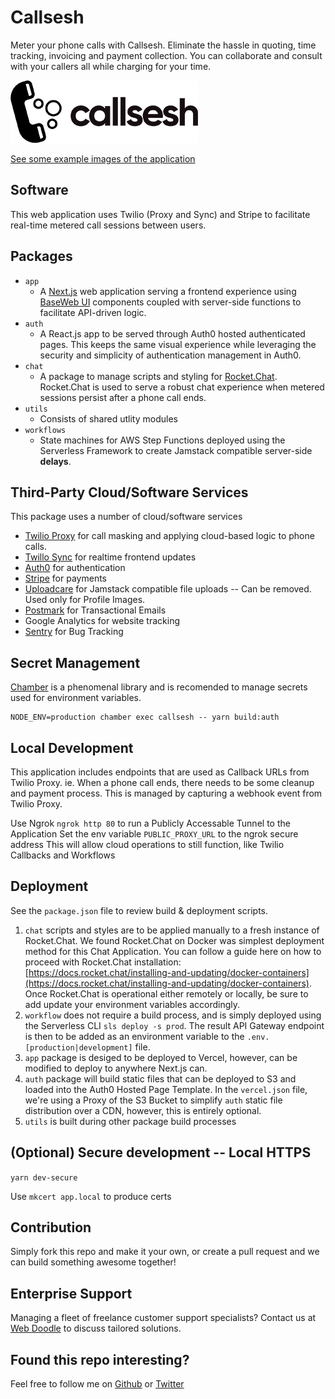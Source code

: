 # Callsesh

Meter your phone calls with Callsesh.
Eliminate the hassle in quoting, time tracking, invoicing and payment collection.
You can collaborate and consult with your callers all while charging for your time.

![Callsesh Logo](https://github.com/rsoury/callsesh/blob/master/packages/app/public/static/logo/callsesh-logo%40300.png)

[See some example images of the application](https://github.com/rsoury/callsesh/blob/master/packages/app/public/static/assets/features/)

## Software

This web application uses Twilio (Proxy and Sync) and Stripe to facilitate real-time metered call sessions between users.

## Packages

- `app`
  - A [Next.js](https://nextjs.org/) web application serving a frontend experience using [BaseWeb UI](https://baseweb.design/) components coupled with server-side functions to facilitate API-driven logic.
- `auth`
  - A React.js app to be served through Auth0 hosted authenticated pages. This keeps the same visual experience while leveraging the security and simplicity of authentication management in Auth0.
- `chat`
  - A package to manage scripts and styling for [Rocket.Chat](https://rocket.chat/). Rocket.Chat is used to serve a robust chat experience when metered sessions persist after a phone call ends.
- `utils`
  - Consists of shared utlity modules
- `workflows`
  - State machines for AWS Step Functions deployed using the Serverless Framework to create Jamstack compatible server-side **delays**.

## Third-Party Cloud/Software Services

This package uses a number of cloud/software services

- [Twilio Proxy](https://www.twilio.com/docs/proxy) for call masking and applying cloud-based logic to phone calls.
- [Twillo Sync](https://www.twilio.com/docs/sync) for realtime frontend updates
- [Auth0](https://auth0.com/) for authentication
- [Stripe](https://stripe.com/au) for payments
- [Uploadcare](https://uploadcare.com/) for Jamstack compatible file uploads -- Can be removed. Used only for Profile Images.
- [Postmark](https://postmark.com/) for Transactional Emails
- Google Analytics for website tracking
- [Sentry](https://sentry.io) for Bug Tracking

## Secret Management

[Chamber](https://github.com/segmentio/chamber) is a phenomenal library and is recomended to manage secrets used for environment variables.

```
NODE_ENV=production chamber exec callsesh -- yarn build:auth
```

## Local Development

This application includes endpoints that are used as Callback URLs from Twilio Proxy.
ie. When a phone call ends, there needs to be some cleanup and payment process. This is managed by capturing a webhook event from Twilio Proxy.

Use Ngrok `ngrok http 80` to run a Publicly Accessable Tunnel to the Application
Set the env variable `PUBLIC_PROXY_URL` to the ngrok secure address
This will allow cloud operations to still function, like Twilio Callbacks and Workflows

## Deployment

See the `package.json` file to review build & deployment scripts.

1. `chat` scripts and styles are to be applied manually to a fresh instance of Rocket.Chat. We found Rocket.Chat on Docker was simplest deployment method for this Chat Application. You can follow a guide here on how to proceed with Rocket.Chat installation: [https://docs.rocket.chat/installing-and-updating/docker-containers](https://docs.rocket.chat/installing-and-updating/docker-containers).
   Once Rocket.Chat is operational either remotely or locally, be sure to add update your environment variables accordingly.
2. `workflow` does not require a build process, and is simply deployed using the Serverless CLI `sls deploy -s prod`.
   The result API Gateway endpoint is then to be added as an environment variable to the `.env.[production|development]` file.
3. `app` package is desiged to be deployed to Vercel, however, can be modified to deploy to anywhere Next.js can.
4. `auth` package will build static files that can be deployed to S3 and loaded into the Auth0 Hosted Page Template.
   In the `vercel.json` file, we're using a Proxy of the S3 Bucket to simplify `auth` static file distribution over a CDN, however, this is entirely optional.
5. `utils` is built during other package build processes

## (Optional) Secure development -- Local HTTPS

`yarn dev-secure`

Use `mkcert app.local` to produce certs

## Contribution

Simply fork this repo and make it your own, or create a pull request and we can build something awesome together!

## Enterprise Support

Managing a fleet of freelance customer support specialists? Contact us at [Web Doodle](https://www.webdoodle.com.au/) to discuss tailored solutions.

## Found this repo interesting?

Feel free to follow me on [Github](https://github.com/rsoury) or [Twitter](https://twitter.com/@ryan_soury)
